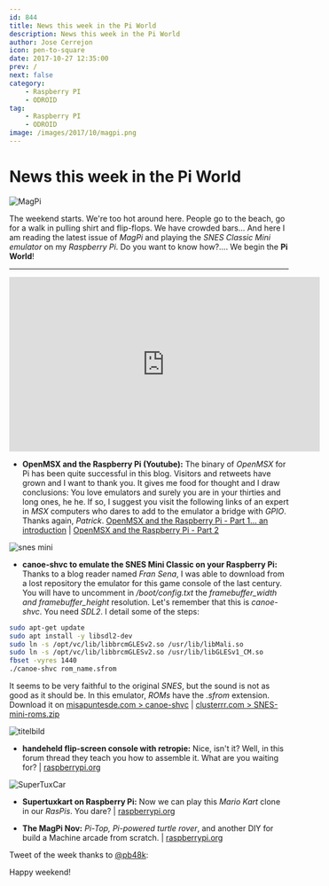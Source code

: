 ```yaml
---
id: 844
title: News this week in the Pi World
description: News this week in the Pi World
author: Jose Cerrejon
icon: pen-to-square
date: 2017-10-27 12:35:00
prev: /
next: false
category:
    - Raspberry PI
    - ODROID
tag:
    - Raspberry PI
    - ODROID
image: /images/2017/10/magpi.png
---
```


# News this week in the Pi World

![MagPi](/images/2017/10/magpi.png)

The weekend starts. We're too hot around here. People go to the beach, go for a walk in pulling shirt and flip-flops. We have crowded bars... And here I am reading the latest issue of _MagPi_ and playing the _SNES Classic Mini emulator_ on my _Raspberry Pi_. Do you want to know how?.... We begin the **Pi World**!

---

<iframe width="560" height="315" src="https://www.youtube.com/embed/fPd2G_qc_jk" frameborder="0" allowfullscreen></iframe>

-   **OpenMSX and the Raspberry Pi (Youtube):** The binary of _OpenMSX_ for Pi has been quite successful in this blog. Visitors and retweets have grown and I want to thank you. It gives me food for thought and I draw conclusions: You love emulators and surely you are in your thirties and long ones, he he. If so, I suggest you visit the following links of an expert in _MSX_ computers who dares to add to the emulator a bridge with _GPIO_. Thanks again, _Patrick_. [OpenMSX and the Raspberry Pi - Part 1... an introduction](https://www.youtube.com/watch?v=mGNj1WR_uHU) | [OpenMSX and the Raspberry Pi - Part 2](https://www.youtube.com/watch?v=ZLNx0cyD4Dw)

![snes mini](/images/2017/10/snes_classic.png)

-   **canoe-shvc to emulate the SNES Mini Classic on your Raspberry Pi:** Thanks to a blog reader named _Fran Sena_, I was able to download from a lost repository the emulator for this game console of the last century. You will have to uncomment in _/boot/config.txt_ the _framebuffer_width and framebuffer_height_ resolution. Let's remember that this is _canoe-shvc_. You need _SDL2_. I detail some of the steps:

```bash
sudo apt-get update
sudo apt install -y libsdl2-dev
sudo ln -s /opt/vc/lib/libbrcmGLESv2.so /usr/lib/libMali.so
sudo ln -s /opt/vc/lib/libbrcmGLESv2.so /usr/lib/libGLESv1_CM.so
fbset -vyres 1440
./canoe-shvc rom_name.sfrom
```

It seems to be very faithful to the original _SNES_, but the sound is not as good as it should be. In this emulator, _ROMs_ have the _.sfrom_ extension. Download it on [misapuntesde.com > canoe-shvc](/res/canoe-shvc) | [clusterrr.com > SNES-mini-roms.zip](https://clusterrr.com/temp/SNES-mini-roms.zip)

![titelbild](/images/2017/10/titelbild.png)

-   **handeheld flip-screen console with retropie:** Nice, isn't it? Well, in this forum thread they teach you how to assemble it. What are you waiting for? | [raspberrypi.org](https://www.raspberrypi.org/forums/viewtopic.php?f=78&t=177889)

![SuperTuxCar](/images/2017/10/supertuxkart-portable-23.png)

-   **Supertuxkart on Raspberry Pi:** Now we can play this _Mario Kart_ clone in our _RasPis_. You dare? | [raspberrypi.org](https://www.raspberrypi.org/forums/viewtopic.php?f=78&t=195612)

-   **The MagPi Nov:** _Pi-Top, Pi-powered turtle rover_, and another DIY for build a Machine arcade from scratch. | [raspberrypi.org](https://www.raspberrypi.org/magpi/build-arcade-machine-magpi-63/)

Tweet of the week thanks to [@pb48k](https://twitter.com/pb48k):

Happy weekend!
